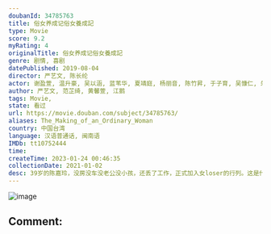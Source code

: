 ```yaml
---
doubanId: 34785763
title: 俗女养成记俗女養成記
type: Movie
score: 9.2
myRating: 4
originalTitle: 俗女养成记俗女養成記
genre: 剧情, 喜剧
datePublished: 2019-08-04
director: 严艺文, 陈长纶
actor: 谢盈萱, 温升豪, 吴以涵, 蓝苇华, 夏靖庭, 杨丽音, 陈竹昇, 于子育, 吴慷仁, 朱宥丞, 陈家逵, 阙铭佑, 宋伟恩, 罗北安, 吕曼茵, 林芷薰, 范瑞君, 金美满, 余彦宸, 徐丽雯, 赖佩莹, 许雅雯, 王怡雯, 曾珮瑜, 严艺文, 谢琼煖, 王琄, 郑伃庭, 刘香君, 张诗盈, 王镜冠, 黄迪扬, 黄馨萱, 叶天伦, 韦以丞, 江鹅, 邓安宁, 徐誉庭
author: 严艺文, 范芷绮, 黄馨萱, 江鹅
tags: Movie, 
state: 看过
url: https://movie.douban.com/subject/34785763/
aliases: The_Making_of_an_Ordinary_Woman
country: 中国台湾
language: 汉语普通话, 闽南语
IMDb: tt10752444
time: 
createTime: 2023-01-24 00:46:35
collectionDate: 2021-01-02
desc: 39岁的陈嘉玲，没房没车没老公没小孩，还丢了工作，正式加入女loser的行列。这是什么意思呢？这表示当年不惜引发家庭革命也决心要离开家乡的她，在台北奋斗了近二十年，到头来是一场空。说到俗女，就要先从...
---
```


![image](p2566987435.jpg)

Comment: 
---

